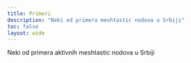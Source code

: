 ```yaml
---
title: Primeri
description: "Neki od primera meshtastic nodova u Srbiji"
toc: false
layout: wide
---
```


<div class="hx:mt-4"></div>

<p class="hx:mb-12 hx:text-center hx:text-lg hx:text-gray-500 hx:dark:text-gray-400">
  Neki od primera aktivnih meshtastic nodova u Srbiji
</p>

<style>
#examples-grid {
  display: grid;
  grid-template-columns: repeat(1, minmax(0, 1fr));
  gap: 1.25rem;
}
@media (min-width: 768px) { #examples-grid { grid-template-columns: repeat(2, 1fr); } }
@media (min-width: 1024px) { #examples-grid { grid-template-columns: repeat(3, 1fr); } }

.example-card {
  position: relative;
  background: color-mix(in srgb, var(--color-card, #ffffff) 98%, transparent);
  border-radius: 1rem;
  overflow: hidden;
  padding: 0;
  box-shadow: 0 6px 18px rgba(0,0,0,0.08);
  transform-origin: center;
  transition: transform .35s cubic-bezier(.2,.9,.25,1), box-shadow .35s;
  cursor: pointer;
}

.card-media {
  position: relative;
  height: 0;
  padding-bottom: 56.25%;
  overflow: hidden;
  perspective: 1200px;
}
.card-media img {
  position: absolute;
  inset: 0;
  width: 100%;
  height: 100%;
  object-fit: cover;
  transform-origin: center;
  transition: transform .6s cubic-bezier(.2,.9,.25,1);
}

.card-body {
  padding: 0.9rem 1rem;
  display: flex;
  align-items: center;
  justify-content: space-between;
  gap: .5rem;
}
.card-title {
  font-weight: 700;
  font-size: 1rem;
  line-height: 1.2;
}

.example-card:hover {
  transform: translateY(-8px) scale(1.02);
  box-shadow: 0 18px 40px rgba(0,0,0,0.14);
}

.reveal {
  opacity: 0;
  transform: translateY(18px) scale(.995);
  transition: opacity .55s ease, transform .55s cubic-bezier(.2,.9,.25,1);
}
.reveal.in-view {
  opacity: 1;
  transform: translateY(0) scale(1);
}

.card-meta { font-size: .85rem; color: #6b7280; }
</style>

<div id="examples-grid">
  <article class="example-card reveal" data-index="0" data-lat="44.8176" data-lon="20.4569">
    <div class="card-media"><img src="/images/showcase/primer1.webp" alt="Beograd" loading="lazy"></div>
    <div class="card-body"><h3 class="card-title">Beograd</h3><div class="card-meta">Urbana mreža</div></div>
  </article>

  <article class="example-card reveal" data-index="1" data-lat="44.0947" data-lon="20.1022">
    <div class="card-media"><img src="/images/showcase/primer2.webp" alt="Divčibare" loading="lazy"></div>
    <div class="card-body"><h3 class="card-title">Divčibare</h3><div class="card-meta">Planinski čvor</div></div>
  </article>

  <article class="example-card reveal" data-index="2" data-lat="43.2761" data-lon="21.3342">
    <div class="card-media"><img src="/images/showcase/primer3.webp" alt="Kuršumlija" loading="lazy"></div>
    <div class="card-body"><h3 class="card-title">Kuršumlija</h3><div class="card-meta">Ruralni čvor</div></div>
  </article>

  <article class="example-card reveal" data-index="3" data-lat="45.3342" data-lon="21.2833">
    <div class="card-media"><img src="/images/showcase/primer4.webp" alt="Vršac" loading="lazy"></div>
    <div class="card-body"><h3 class="card-title">Vršac</h3><div class="card-meta">Regionalni čvor</div></div>
  </article>

  <article class="example-card reveal" data-index="4" data-lat="45.4167" data-lon="20.3833">
    <div class="card-media"><img src="/images/showcase/primer5.webp" alt="Banatsko Novo Selo" loading="lazy"></div>
    <div class="card-body"><h3 class="card-title">Banatsko Novo Selo</h3><div class="card-meta">Poljoprivredni nod</div></div>
  </article>

  <article class="example-card reveal" data-index="5" data-lat="44.8694" data-lon="20.6500">
    <div class="card-media"><img src="/images/showcase/primer6.webp" alt="Pančevo" loading="lazy"></div>
    <div class="card-body"><h3 class="card-title">Pančevo</h3><div class="card-meta">Industrijski čvor</div></div>
  </article>

  <article class="example-card reveal" data-index="6" data-lat="45.3342" data-lon="21.2833">
    <div class="card-media"><img src="/images/showcase/primer7.webp" alt="Vršac 2" loading="lazy"></div>
    <div class="card-body"><h3 class="card-title">Vršac</h3><div class="card-meta">Ojačani signal</div></div>
  </article>

  <article class="example-card reveal" data-index="7" data-lat="44.8678" data-lon="20.5330">
    <div class="card-media"><img src="/images/showcase/primer8.webp" alt="Borča" loading="lazy"></div>
    <div class="card-body"><h3 class="card-title">Borča</h3><div class="card-meta">Suburbani nod</div></div>
  </article>
</div>

<script>
(function(){
  const cards = Array.from(document.querySelectorAll('.example-card.reveal'));
  const obs = new IntersectionObserver((entries, o) => {
    entries.forEach(entry => {
      if (entry.isIntersecting) {
        const el = entry.target;
        const i = Number(el.dataset.index || 0);
        setTimeout(()=> el.classList.add('in-view'), i * 70);
        o.unobserve(el);
      }
    });
  }, { threshold: 0.12 });

  cards.forEach(c => obs.observe(c));
})();

(function(){
  document.querySelectorAll('.example-card').forEach(card => {
    const media = card.querySelector('.card-media img');
    let rect, w, h;
    function updateRect(){ rect = card.getBoundingClientRect(); w = rect.width; h = rect.height; }

    card.addEventListener('mousemove', e => {
      updateRect();
      const x = (e.clientX - rect.left) - w/2;
      const y = (e.clientY - rect.top) - h/2;
      const rx = (y / h) * -6;
      const ry = (x / w) * 8;
      card.style.transform = `perspective(900px) rotateX(${rx}deg) rotateY(${ry}deg) translateZ(6px)`;
      const imgTx = (x / w) * -8;
      const imgTy = (y / h) * -6;
      media.style.transform = `translate3d(${imgTx}px, ${imgTy}px, 20px) scale(1.03)`;
    });

    card.addEventListener('mouseleave', () => {
      card.style.transform = '';
      media.style.transform = '';
    });

    card.addEventListener('click', () => {
      const lat = card.dataset.lat;
      const lon = card.dataset.lon;
      const url = `https://www.openstreetmap.org/?mlat=${lat}&mlon=${lon}#map=15/${lat}/${lon}`;
      window.open(url, '_blank');
    });
  });
})();
</script>

